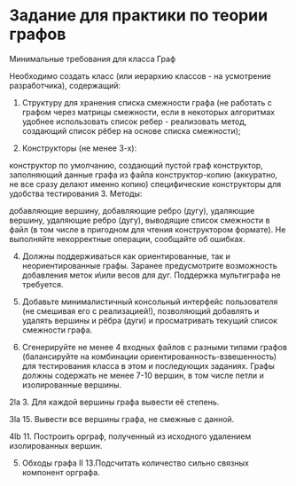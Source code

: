 # Задание для практики по теории графов
Минимальные требования для класса Граф

Необходимо создать класс (или иерархию классов - на усмотрение разработчика), содержащий:

1. Структуру для хранения списка смежности графа (не работать с графом через матрицы смежности, если в некоторых алгоритмах удобнее использовать список ребер - реализовать метод, создающий список рёбер на основе списка смежности);

2. Конструкторы (не менее 3-х):

конструктор по умолчанию, создающий пустой граф
конструктор, заполняющий данные графа из файла
конструктор-копию (аккуратно, не все сразу делают именно копию)
специфические конструкторы для удобства тестирования
3. Методы:

добавляющие вершину,
добавляющие ребро (дугу),
удаляющие вершину,
удаляющие ребро (дугу),
выводящие список смежности в файл (в том числе в пригодном для чтения конструктором формате).
Не выполняйте некорректные операции, сообщайте об ошибках.

4. Должны поддерживаться как ориентированные, так и неориентированные графы. Заранее предусмотрите возможность добавления меток и\или весов для дуг. Поддержка мультиграфа не требуется.

5. Добавьте минималистичный консольный интерфейс пользователя (не смешивая его с реализацией!), позволяющий добавлять и удалять вершины и рёбра (дуги) и просматривать текущий список смежности графа.

6. Сгенерируйте не менее 4 входных файлов с разными типами графов (балансируйте на комбинации ориентированность-взвешенность) для тестирования класса в этом и последующих заданиях. Графы должны содержать не менее 7-10 вершин, в том числе петли и изолированные вершины.


2la 3. Для каждой вершины графа вывести её степень.

3la 15. Вывести все вершины графа, не смежные с данной.

4lb 11. Построить орграф, полученный из исходного удалением изолированных вершин.

5. Обходы графа II 13.Подсчитать количество сильно связных компонент орграфа.

